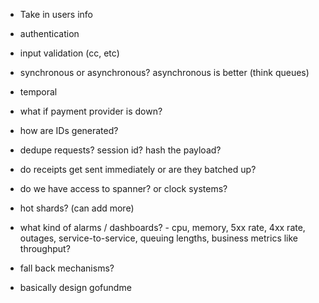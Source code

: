 

- Take in users info



- authentication
- input validation (cc, etc)
- synchronous or asynchronous? asynchronous is better (think queues)
- temporal
- what if payment provider is down?
- how are IDs generated?
- dedupe requests? session id? hash the payload?
- do receipts get sent immediately or are they batched up?
- do we have access to spanner? or clock systems?
- hot shards? (can add more)
- what kind of alarms / dashboards? - cpu, memory, 5xx rate, 4xx rate, outages, service-to-service, queuing lengths, business metrics like throughput?
- fall back mechanisms?
- basically design gofundme